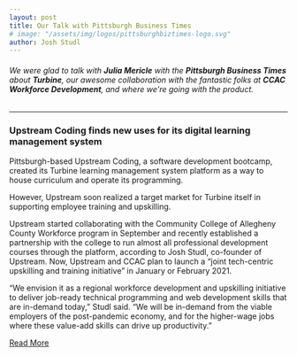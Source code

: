 ```yaml
---
layout: post
title: Our Talk with Pittsburgh Business Times
# image: "/assets/img/logos/pittsburghbiztimes-logo.svg"
author: Josh Studl
---
```


###### We were glad to talk with **Julia Mericle** with the **Pittsburgh Business Times** about **Turbine**, our awesome collaboration with the fantastic folks at **CCAC Workforce Development**, and where we're going with the product.

---

### Upstream Coding finds new uses for its digital learning management system

Pittsburgh-based Upstream Coding, a software development bootcamp, created its Turbine learning management system platform as a way to house curriculum and operate its programming.

However, Upstream soon realized a target market for Turbine itself in supporting employee training and upskilling.

Upstream started collaborating with the Community College of Allegheny County Workforce program in September and recently established a partnership with the college to run almost all professional development courses through the platform, according to Josh Studl, co-founder of Upstream. Now, Upstream and CCAC plan to launch a “joint tech-centric upskilling and training initiative” in January or February 2021.

“We envision it as a regional workforce development and upskilling initiative to deliver job-ready technical programming and web development skills that are in-demand today,” Studl said. “We will be in-demand from the viable employers of the post-pandemic economy, and for the higher-wage jobs where these value-add skills can drive up productivity.”

[Read More]((https://www.bizjournals.com/pittsburgh/news/2020/12/16/upstream-coding-finds-new-uses-for-its-system.html))
